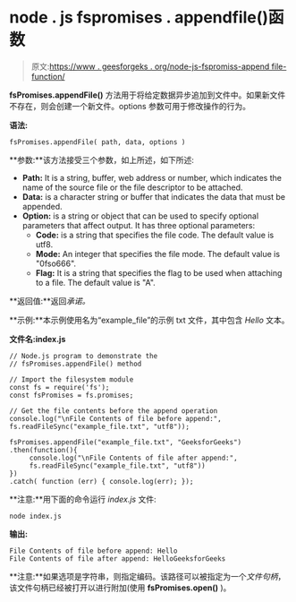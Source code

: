 # node . js fspromises . appendfile()函数

> 原文:[https://www . geesforgeks . org/node-js-fspromiss-append file-function/](https://www.geeksforgeeks.org/node-js-fspromises-appendfile-function/)

**fsPromises.appendFile()** 方法用于将给定数据异步追加到文件中。如果新文件不存在，则会创建一个新文件。options 参数可用于修改操作的行为。

**语法:**

```
fsPromises.appendFile( path, data, options )
```

**参数:**该方法接受三个参数，如上所述，如下所述:

*   **Path:** It is a string, buffer, web address or number, which indicates the name of the source file or the file descriptor to be attached.
*   **Data:** is a character string or buffer that indicates the data that must be appended.
*   **Option:** is a string or object that can be used to specify optional parameters that affect output. It has three optional parameters:
    *   **Code:** is a string that specifies the file code. The default value is utf8.
    *   **Mode:** An integer that specifies the file mode. The default value is "0fso666".
    *   **Flag:** It is a string that specifies the flag to be used when attaching to a file. The default value is "A".

**返回值:**返回*承诺。*

**示例:**本示例使用名为“example_file”的示例 txt 文件，其中包含 *Hello* 文本。

**文件名:index.js**

```
// Node.js program to demonstrate the 
// fsPromises.appendFile() method 

// Import the filesystem module 
const fs = require('fs'); 
const fsPromises = fs.promises;

// Get the file contents before the append operation  
console.log("\nFile Contents of file before append:", 
fs.readFileSync("example_file.txt", "utf8")); 

fsPromises.appendFile("example_file.txt", "GeeksforGeeks")
.then(function(){
     console.log("\nFile Contents of file after append:", 
     fs.readFileSync("example_file.txt", "utf8"))
})
.catch( function (err) { console.log(err); });
```

**注意:**用下面的命令运行 *index.js* 文件:

```
node index.js
```

**输出:**

```
File Contents of file before append: Hello
File Contents of file after append: HelloGeeksforGeeks
```

**注意:**如果选项是字符串，则指定编码。该路径可以被指定为一个*文件句柄*，该文件句柄已经被打开以进行附加(使用 **fsPromises.open()** )。